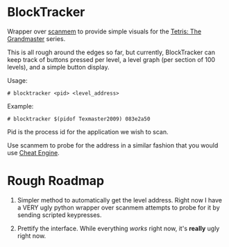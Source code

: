 BlockTracker
============

Wrapper over [scanmem](https://github.com/coolwanglu/scanmem) to provide simple visuals for the [Tetris: The Grandmaster](https://en.wikipedia.org/wiki/Tetris:_The_Grand_Master) series.

This is all rough around the edges so far, but currently, BlockTracker can keep track of buttons pressed per level, a level graph (per section of 100 levels), and a simple button display.

Usage:

    # blocktracker <pid> <level_address>

Example:

    # blocktracker $(pidof Texmaster2009) 083e2a50

Pid is the process id for the application we wish to scan.

Use scanmem to probe for the address in a similar fashion that you would use [Cheat Engine](http://www.cheatengine.org/).


Rough Roadmap
=============

1. Simpler method to automatically get the level address. Right now I have a VERY ugly python wrapper over scanmem attempts to probe for it by sending scripted keypresses.

2. Prettify the interface. While everything _works_ right now, it's __really__ ugly right now.
